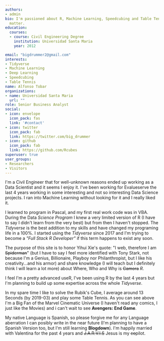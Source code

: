 ```yaml
---
authors:
- admin
bio: I'm passioned about R, Machine Learning, Speedcubing and Table Tennis.
  matter.
education:
  courses:
  - course: Civil Engineering Degree
    institution: Universidad Santa Maria
    year: 2012

email: "bigdrummer2@gmail.com"
interests:
- Tidyverse
- Machine Learning
- Deep Learning
- Speedcubing
- Table Tennis
name: Alfonso Tobar
organizations:
- name: Universidad Santa Maria
  url: ""
role: Senior Business Analyst
social:
- icon: envelope
  icon_pack: fas
  link: '#contact'
- icon: twitter
  icon_pack: fab
  link: https://twitter.com/big_drummer
- icon: github
  icon_pack: fab
  link: https://github.com/Rcubes
superuser: true
user_groups:
- Researchers
- Visitors
---
```


I'm a Civil Engineer that for well-unknown reasons ended up working as a Data Scientist and it seems I enjoy it.
I've been working for Evalueserve the last 4 years working in some interesting and not so interesting Data Science projects. I ran into Machine Learning without looking for it and I really liked it. 

I learned to program in Pascal, and my first real work code was in VBA. During the Data *Science Program* I knew a very limited version of R (I have to say I didn't learn from the very best)  but from then I haven't stopped. The *Tidyverse* is the best addition to my skills and have changed my programing life in a 100%. I started using the *Tidyverse* since 2017 and I'm trying to become a *"Full Stack R Developer"* if this term happens to exist any soon.

The purpose of this site is to honor Yihui Xie's quote: "I web, therefore I am ~~Spiderman~~" (but I have to say I feel more identified with Tony Stark, not because I'm a Genius, Billionaire, Playboy nor Philanthropist, but I like his creativity...and his armor)  and share knowledge (I will teach but I definitely think I will learn a lot more) about Where, Who and Why is ~~Gamora~~ *R*. 

I feel I'm a pretty advanced useR, I've been using R by the last 4 years but I'm planning to build up some expertise across the whole *Tidyverse*.

In my spare time I like to solve the Rubik's Cube, I average around 13 Seconds (by 2019-03) and play some Table Tennis. As you can see above I'm a Big Fan of the Marvel Cinematic Universe (I haven't read any comics, I just like the Movies) and i can't wait to see **Avengers: End Game**.

My native Language is Spanish, so please forgive me for any Language aberration I can posibly write in the near future (I'm planning to have a Spanish Version too, but I'm still learning **Blogdown**). I'm happily married with Valentina for the past 4 years and ~~J.A.R.V.I.S~~ Jesus is my ~~co~~pilot.


